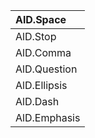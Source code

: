 | AlD.Space    |
| :----------- |
| AlD.Stop     |
| AlD.Comma    |
| AlD.Question |
| AlD.Ellipsis |
| AlD.Dash     |
| AlD.Emphasis |